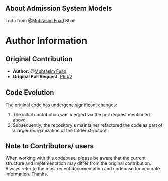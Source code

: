 ## About Admission System Models

Todo from @[Mubtasim Fuad](https://github.com/mubtasimfuad) Bhai!

# Author Information

## Original Contribution

- **Author:** @[Mubtasim Fuad](https://github.com/mubtasimfuad)
- **Original Pull Request:** [PR #2](https://github.com/FerdausPolok/dev-mates/pull/2)

## Code Evolution

The original code has undergone significant changes:

1. The initial contribution was merged via the pull request mentioned above.
2. Subsequently, the repository's maintainer refactored the code as part of a larger reorganization of the folder structure.

## Note to Contributors/ users

When working with this codebase, please be aware that the current structure and implementation may differ from the original contribution. Always refer to the most recent documentation and codebase for accurate information. Thanks.
